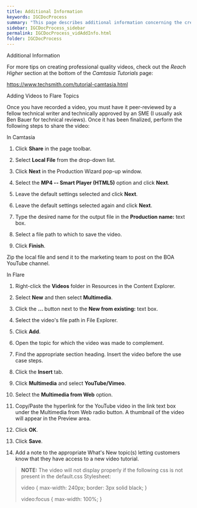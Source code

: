 ```yaml
---
title: Additional Information
keywords: IGCDocProcess
summary: "This page describes additional information concerning the creation of IGC videos."
sidebar: IGCDocProcess_sidebar
permalink: IGCDocProcess_vidAddInfo.html
folder: IGCDocProcess
---
```

Additional Information

For more tips on creating professional quality videos, check out the
*Reach Higher* section at the bottom of the *Camtasia Tutorials* page:

<https://www.techsmith.com/tutorial-camtasia.html>

Adding Videos to Flare Topics

Once you have recorded a video, you must have it peer-reviewed by a
fellow technical writer and technically approved by an SME (I usually
ask Ben Bauer for technical reviews). Once it has been finalized,
perform the following steps to share the video:

In Camtasia

1.  Click **Share** in the page toolbar.

2.  Select **Local File** from the drop-down list.

3.  Click **Next** in the Production Wizard pop-up window.

4.  Select the **MP4 -- Smart Player (HTML5)** option and click
    **Next**.

5.  Leave the default settings selected and click **Next**.

6.  Leave the default settings selected again and click **Next**.

7.  Type the desired name for the output file in the **Production
    name:** text box.

8.  Select a file path to which to save the video.

9.  Click **Finish**.

Zip the local file and send it to the marketing team to post on the BOA
YouTube channel.

In Flare

1.  Right-click the **Videos** folder in Resources in the Content
    Explorer.

2.  Select **New** and then select **Multimedia**.

3.  Click the **...** button next to the **New from existing:** text
    box.

4.  Select the video's file path in File Explorer.

5.  Click **Add**.

6.  Open the topic for which the video was made to complement.

7.  Find the appropriate section heading. Insert the video before the
    use case steps.

8.  Click the **Insert** tab.

9.  Click **Multimedia** and select **YouTube/Vimeo**.

10. Select the **Multimedia from Web** option.

11. Copy/Paste the hyperlink for the YouTube video in the link text box
    under the Multimedia from Web radio button. A thumbnail of the video
    will appear in the Preview area.

12. Click **OK**.

13. Click **Save**.

14. Add a note to the appropriate What's New topic(s) letting customers
    know that they have access to a new video tutorial.

> **NOTE:** The video will not display properly if the following css is
> not present in the default.css Stylesheet:
>
> video { max-width: 240px; border: 3px solid black; }
>
> video:focus { max-width: 100%; }
